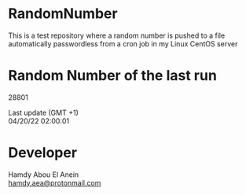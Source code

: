# RandomNumber    
This is a test repository where a random number is pushed to a file automatically passwordless from a cron job in my Linux CentOS server    
# Random Number of the last run   
28801
      
Last update (GMT +1)    
04/20/22 02:00:01
# Developer    
Hamdy Abou El Anein   
hamdy.aea@protonmail.com
